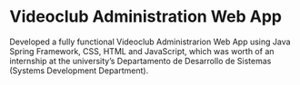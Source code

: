# Videoclub Administration Web App 
 Developed a fully functional Videoclub Administrarion Web App using Java Spring Framework, CSS, HTML and JavaScript, which was worth of an internship at the university’s Departamento de  Desarrollo de Sistemas (Systems Development Department).
